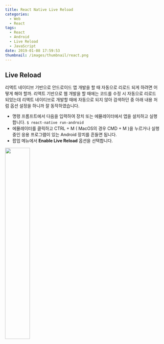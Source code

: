 ```yaml
---
title: React Native Live Reload
categories:
  - Web
  - React
tags:
  - React
  - Android
  - Live Reload
  - JavaScript
date: 2019-01-08 17:59:53
thumbnail: /images/thumbnail/react.png
---
```


## Live Reload

리액트 네이티브 기반으로 안드로이드 앱 개발을 할 때 자동으로 리로드 되게 하려면 어떻게 해야 할까. 리액트 기반으로 웹 개발을 할 때에는 코드를 수정 시 자동으로 리로드 되었는데 리액트 네이티브로 개발할 때에 자동으로 되지 않아 검색하던 중 아래 내용 처럼 옵션 설정을 하니까 잘 동작하였습니다.

- 명령 프롬프트에서 다음을 입력하여 장치 또는 에뮬레이터에서 앱을 설치하고 실행합니다.
  `$ react-native run-android`
- 에뮬레이터를 클릭하고 CTRL + M ( MacOS의 경우 CMD + M )을 누르거나 실행 중인 응용 프로그램이 있는 Android 장치를 흔들면 됩니다.
- 팝업 메뉴에서 **Enable Live Reload** 옵션을 선택합니다.

<img width="40%" src="/images/react/enable-reload.png" alt="" title="" >
